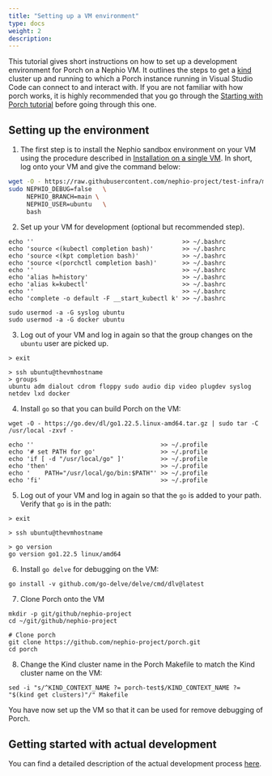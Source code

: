 ```yaml
---
title: "Setting up a VM environment"
type: docs
weight: 2
description:
---
```


This tutorial gives short instructions on how to set up a development environment for Porch on a Nephio VM. It outlines the steps to
get a [kind](https://kind.sigs.k8s.io/) cluster up and running to which a Porch instance running in Visual Studio Code
can connect to and interact with. If you are not familiar with how porch works, it is highly recommended that you go
through the [Starting with Porch tutorial](../using-porch/install-and-using-porch.md) before going through this one.

## Setting up the environment

1. The first step is to install the Nephio sandbox environment on your VM using the procedure described in
[Installation on a single VM](../../guides/install-guides/install-on-single-vm.md). In short, log onto your VM and give the command
below:

```bash
wget -O - https://raw.githubusercontent.com/nephio-project/test-infra/main/e2e/provision/init.sh |  \
sudo NEPHIO_DEBUG=false   \
     NEPHIO_BRANCH=main \
     NEPHIO_USER=ubuntu   \
     bash
```

2. Set up your VM for development (optional but recommended step).

```
echo ''                                         >> ~/.bashrc
echo 'source <(kubectl completion bash)'        >> ~/.bashrc
echo 'source <(kpt completion bash)'            >> ~/.bashrc
echo 'source <(porchctl completion bash)'       >> ~/.bashrc
echo ''                                         >> ~/.bashrc
echo 'alias h=history'                          >> ~/.bashrc
echo 'alias k=kubectl'                          >> ~/.bashrc
echo ''                                         >> ~/.bashrc
echo 'complete -o default -F __start_kubectl k' >> ~/.bashrc

sudo usermod -a -G syslog ubuntu
sudo usermod -a -G docker ubuntu
```

3. Log out of your VM and log in again so that the group changes on the `ubuntu` user are picked up.

```
> exit

> ssh ubuntu@thevmhostname
> groups
ubuntu adm dialout cdrom floppy sudo audio dip video plugdev syslog netdev lxd docker
```

4. Install `go` so that you can build Porch on the VM:

```
wget -O - https://go.dev/dl/go1.22.5.linux-amd64.tar.gz | sudo tar -C /usr/local -zxvf -

echo ''                                   >> ~/.profile
echo '# set PATH for go'                  >> ~/.profile
echo 'if [ -d "/usr/local/go" ]'          >> ~/.profile
echo 'then'                               >> ~/.profile
echo '    PATH="/usr/local/go/bin:$PATH"' >> ~/.profile
echo 'fi'                                 >> ~/.profile 
```

5. Log out of your VM and log in again so that the `go` is added to your path. Verify that `go` is in the path:

```
> exit

> ssh ubuntu@thevmhostname

> go version
go version go1.22.5 linux/amd64
```

6. Install `go delve` for debugging on the VM:

```
go install -v github.com/go-delve/delve/cmd/dlv@latest
```

7. Clone Porch onto the VM

```
mkdir -p git/github/nephio-project
cd ~/git/github/nephio-project

# Clone porch
git clone https://github.com/nephio-project/porch.git
cd porch
```

8. Change the Kind cluster name in the Porch Makefile to match the Kind cluster name on the VM:

```
sed -i "s/^KIND_CONTEXT_NAME ?= porch-test$/KIND_CONTEXT_NAME ?= "$(kind get clusters)"/" Makefile
```

You have now set up the VM so that it can be used for remove debugging of Porch.

## Getting started with actual development

You can find a detailed description of the actual development process [here](dev-process.md).

